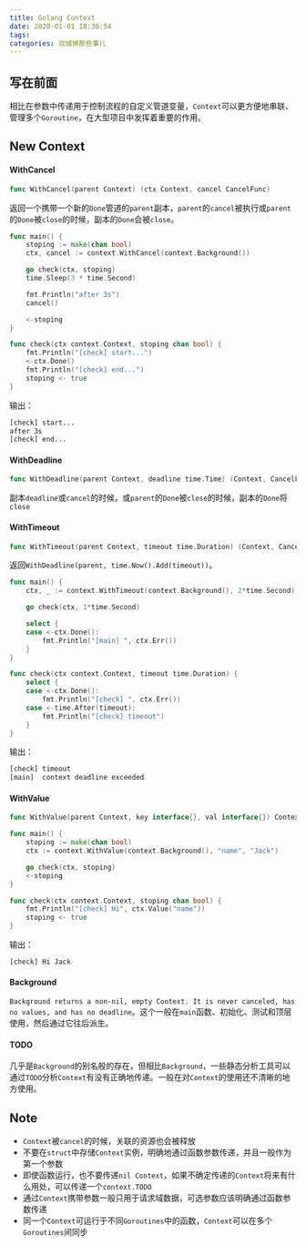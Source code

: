 ```yaml
---
title: Golang Context
date: 2020-01-01 18:30:54
tags:
categories: 攻城狮那些事儿
---
```


## 写在前面
相比在参数中传递用于控制流程的自定义管道变量，`Context`可以更方便地串联、管理多个`Goroutine`，在大型项目中发挥着重要的作用。

<!--more-->

## New Context

#### WithCancel
```go
func WithCancel(parent Context) (ctx Context, cancel CancelFunc)
```
返回一个携带一个新的`Done`管道的`parent`副本，`parent`的`cancel`被执行或`parent`的`Done`被`close`的时候，副本的`Done`会被`close`。

```go
func main() {
	stoping := make(chan bool)
	ctx, cancel := context.WithCancel(context.Background())

	go check(ctx, stoping)
	time.Sleep(3 * time.Second)

	fmt.Println("after 3s")
	cancel()

	<-stoping
}

func check(ctx context.Context, stoping chan bool) {
	fmt.Println("[check] start...")
	<-ctx.Done()
	fmt.Println("[check] end...")
	stoping <- true
}
```
输出：
```bash
[check] start...
after 3s
[check] end...
```

#### WithDeadline
```go
func WithDeadline(parent Context, deadline time.Time) (Context, CancelFunc)
```
副本`deadline`或`cancel`的时候，或`parent`的`Done`被`close`的时候，副本的`Done`将`close`

#### WithTimeout
```go
func WithTimeout(parent Context, timeout time.Duration) (Context, CancelFunc)
```
返回`WithDeadline(parent, time.Now().Add(timeout))`。

```go
func main() {
	ctx, _ := context.WithTimeout(context.Background(), 2*time.Second)

	go check(ctx, 1*time.Second)

	select {
	case <-ctx.Done():
		fmt.Println("[main] ", ctx.Err())
	}
}

func check(ctx context.Context, timeout time.Duration) {
	select {
	case <-ctx.Done():
		fmt.Println("[check] ", ctx.Err())
	case <-time.After(timeout):
		fmt.Println("[check] timeout")
	}
}
```
输出：
```bash
[check] timeout
[main]  context deadline exceeded
```

#### WithValue
```go
func WithValue(parent Context, key interface{}, val interface{}) Context
```

```go
func main() {
	stoping := make(chan bool)
	ctx := context.WithValue(context.Background(), "name", "Jack")

	go check(ctx, stoping)
	<-stoping
}

func check(ctx context.Context, stoping chan bool) {
	fmt.Println("[check] Hi", ctx.Value("name"))
	stoping <- true
}
```
输出：
```bash
[check] Hi Jack
```

#### Background
`Background returns a non-nil, empty Context. It is never canceled, has no values, and has no deadline`。这个一般在`main`函数、初始化、测试和顶层使用，然后通过它往后派生。

#### TODO
几乎是`Background`的别名般的存在，但相比`Background`，一些静态分析工具可以通过`TODO`分析`Context`有没有正确地传递。一般在对`Context`的使用还不清晰的地方使用。

## Note
- `Context`被`cancel`的时候，关联的资源也会被释放
- 不要在`struct`中存储`Context`实例，明确地通过函数参数传递，并且一般作为第一个参数
- 即使函数运行，也不要传递`nil Context`，如果不确定传递的`Context`将来有什么用处，可以传递一个`context.TODO`
- 通过`Context`携带参数一般只用于请求域数据，可选参数应该明确通过函数参数传递
- 同一个`Context`可运行于不同`Goroutines`中的函数，`Context`可以在多个`Goroutines`间同步